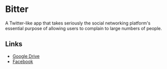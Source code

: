 # Bitter
A Twitter-like app that takes seriously the social networking platform's essential purpose of allowing users to complain to large numbers of people.

## Links
- [Google Drive](https://drive.google.com/open?id=0B8owjiWtLB9UflpWQkxKUTJnVUNMVVNUeDRRVjlGT0E4dE9ZM0NRNTdBblk3eHo1MWlKN3M)
- [Facebook](https://www.facebook.com/gitmad)
